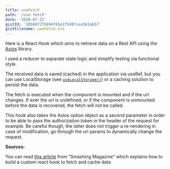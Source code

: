 ```yaml
---
title: useFetch
path: '/use-fetch'
date: '2020-07-21'
gistId: '28560727bb94f65e1f5887cea561ab57'
gistFilename: useFetch.tsx
---
```


Here is a React Hook which aims to retrieve data on a Rest API using the [Axios](https://www.npmjs.com/package/axios) library.

I used a reducer to separate state logic and simplify testing via functional style.

The received data is saved (cached) in the application via useRef, but you can use LocalStorage (see [`useLocalStorage()`](/use-local-storage)) or a caching solution to persist the data.

The fetch is executed when the component is mounted and if the url changes. If ever the url is undefined, or if the component is unmounted before the data is recovered, the fetch will not be called.

This hook also takes the Axios option object as a second parameter in order to be able to pass the authorization token in the header of the request for example. Be careful though, the latter does not trigger a re-rendering in case of modification, go through the url params to dynamically change the request.

**Sources:**

You can read [this article](https://www.smashingmagazine.com/2020/07/custom-react-hook-fetch-cache-data/) from "Smashing Magazine" which explains how to build a custom react hook to fetch and cache data
